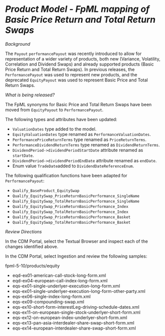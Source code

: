 # *Product Model - FpML mapping of Basic Price Return and Total Return Swaps*

_Background_

The `Payout` `performancePayout` was recently introduced to allow for representation of a wider variety of products, both new (Variance, Volatility, Correlation and Dividend Swaps) and already supported products (Basic Price Return and Total Return Swaps). In previous releases, the `PerformancePayout` was used to represent new products, and the deprecated `EquityPayout` was used to represent Basic Price and Total Return Swaps.

_What is being released?_

The FpML synonyms for Basic Price and Total Return Swaps have been moved from `EquityPayout` to `PerformancePayout`.

The following types and attributes have been updated:

- `ValuationDates` type added to the model.
- `EquityValuationDates` type renamed as `PerformanceValuationDates`.
- `PerformancePriceReturnTerms` type renamed as `PriceReturnTerms`.
- `PerformanceDividendReturnTerms` type renamed as `DividendReturnTerms`.
- `DividendPeriod->dividendPeriodStartDate` attribute renamed as `startDate`.
- `DividendPeriod->dividendPeriodEndDate` attribute renamed as `endDate`.
- Enum value `TradeDate`added to `DividendDateReferenceEnum`.

The following qualification functions have been adapted for `PerformancePayout`:

- `Qualify_BaseProduct_EquitySwap`
- `Qualify_EquitySwap_PriceReturnBasicPerformance_SingleName`
- `Qualify_EquitySwap_TotalReturnBasicPerformance_SingleName`
- `Qualify_EquitySwap_PriceReturnBasicPerformance_Index`
- `Qualify_EquitySwap_TotalReturnBasicPerformance_Index`
- `Qualify_EquitySwap_PriceReturnBasicPerformance_Basket`
- `Qualify_EquitySwap_TotalReturnBasicPerformance_Basket`

_Review Directions_

In the CDM Portal, select the Textual Browser and inspect each of the changes identified above.

In the CDM Portal, select Ingestion and review the following samples:

fpml-5-10/products/equity
- eqd-ex01-american-call-stock-long-form.xml
- eqd-ex04-european-call-index-long-form.xml
- eqs-ex01-single-underlyer-execution-long-form.xml
- eqs-ex01-single-underlyer-execution-long-form-other-party.xml
- eqs-ex06-single-index-long-form.xml
- eqs-ex09-compounding-swap.xml
- eqs-ex10-short-form-interestLeg-driving-schedule-dates.xml
- eqs-ex11-on-european-single-stock-underlyer-short-form.xml
- eqs-ex12-on-european-index-underlyer-short-form.xml
- eqs-ex13-pan-asia-interdealer-share-swap-short-form.xml
- eqs-ex14-european-interdealer-share-swap-short-form.xml
